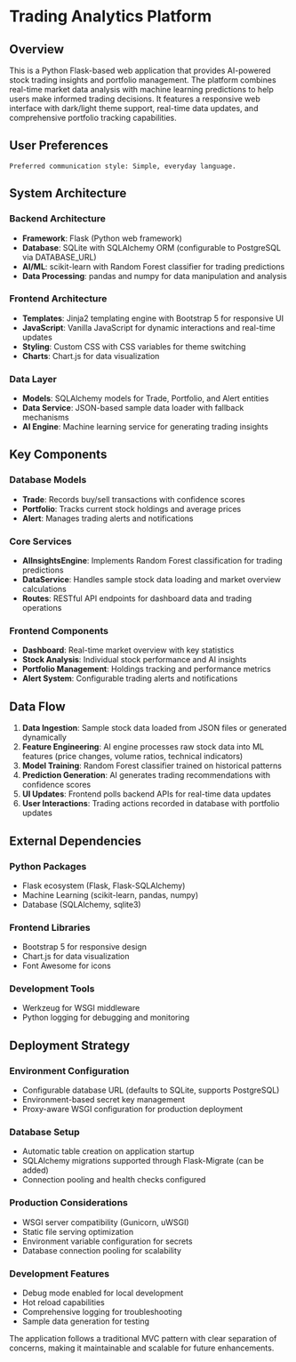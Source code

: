 # Trading Analytics Platform

## Overview

This is a Python Flask-based web application that provides AI-powered stock trading insights and portfolio management. The platform combines real-time market data analysis with machine learning predictions to help users make informed trading decisions. It features a responsive web interface with dark/light theme support, real-time data updates, and comprehensive portfolio tracking capabilities.

## User Preferences

```
Preferred communication style: Simple, everyday language.
```

## System Architecture

### Backend Architecture
- **Framework**: Flask (Python web framework)
- **Database**: SQLite with SQLAlchemy ORM (configurable to PostgreSQL via DATABASE_URL)
- **AI/ML**: scikit-learn with Random Forest classifier for trading predictions
- **Data Processing**: pandas and numpy for data manipulation and analysis

### Frontend Architecture
- **Templates**: Jinja2 templating engine with Bootstrap 5 for responsive UI
- **JavaScript**: Vanilla JavaScript for dynamic interactions and real-time updates
- **Styling**: Custom CSS with CSS variables for theme switching
- **Charts**: Chart.js for data visualization

### Data Layer
- **Models**: SQLAlchemy models for Trade, Portfolio, and Alert entities
- **Data Service**: JSON-based sample data loader with fallback mechanisms
- **AI Engine**: Machine learning service for generating trading insights

## Key Components

### Database Models
- **Trade**: Records buy/sell transactions with confidence scores
- **Portfolio**: Tracks current stock holdings and average prices
- **Alert**: Manages trading alerts and notifications

### Core Services
- **AIInsightsEngine**: Implements Random Forest classification for trading predictions
- **DataService**: Handles sample stock data loading and market overview calculations
- **Routes**: RESTful API endpoints for dashboard data and trading operations

### Frontend Components
- **Dashboard**: Real-time market overview with key statistics
- **Stock Analysis**: Individual stock performance and AI insights
- **Portfolio Management**: Holdings tracking and performance metrics
- **Alert System**: Configurable trading alerts and notifications

## Data Flow

1. **Data Ingestion**: Sample stock data loaded from JSON files or generated dynamically
2. **Feature Engineering**: AI engine processes raw stock data into ML features (price changes, volume ratios, technical indicators)
3. **Model Training**: Random Forest classifier trained on historical patterns
4. **Prediction Generation**: AI generates trading recommendations with confidence scores
5. **UI Updates**: Frontend polls backend APIs for real-time data updates
6. **User Interactions**: Trading actions recorded in database with portfolio updates

## External Dependencies

### Python Packages
- Flask ecosystem (Flask, Flask-SQLAlchemy)
- Machine Learning (scikit-learn, pandas, numpy)
- Database (SQLAlchemy, sqlite3)

### Frontend Libraries
- Bootstrap 5 for responsive design
- Chart.js for data visualization
- Font Awesome for icons

### Development Tools
- Werkzeug for WSGI middleware
- Python logging for debugging and monitoring

## Deployment Strategy

### Environment Configuration
- Configurable database URL (defaults to SQLite, supports PostgreSQL)
- Environment-based secret key management
- Proxy-aware WSGI configuration for production deployment

### Database Setup
- Automatic table creation on application startup
- SQLAlchemy migrations supported through Flask-Migrate (can be added)
- Connection pooling and health checks configured

### Production Considerations
- WSGI server compatibility (Gunicorn, uWSGI)
- Static file serving optimization
- Environment variable configuration for secrets
- Database connection pooling for scalability

### Development Features
- Debug mode enabled for local development
- Hot reload capabilities
- Comprehensive logging for troubleshooting
- Sample data generation for testing

The application follows a traditional MVC pattern with clear separation of concerns, making it maintainable and scalable for future enhancements.